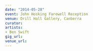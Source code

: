 ```yaml
---
date: "2014-05-28"
event: John Hosking Farewell Reception
venue: Drill Hall Gallery, Canberra
curator: 
artists:
- Ben Swift
gig_url: 
venue_url: 
---
```

